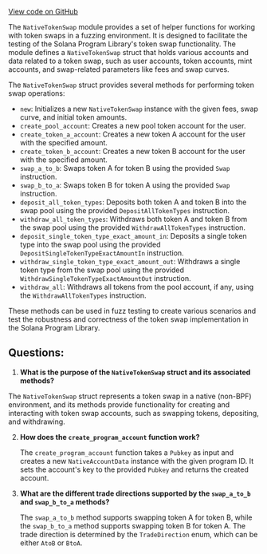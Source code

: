 [View code on GitHub](https://github.com/solana-labs/solana-program-library/token-swap/program/fuzz/src/native_token_swap.rs)

The `NativeTokenSwap` module provides a set of helper functions for working with token swaps in a fuzzing environment. It is designed to facilitate the testing of the Solana Program Library's token swap functionality. The module defines a `NativeTokenSwap` struct that holds various accounts and data related to a token swap, such as user accounts, token accounts, mint accounts, and swap-related parameters like fees and swap curves.

The `NativeTokenSwap` struct provides several methods for performing token swap operations:

- `new`: Initializes a new `NativeTokenSwap` instance with the given fees, swap curve, and initial token amounts.
- `create_pool_account`: Creates a new pool token account for the user.
- `create_token_a_account`: Creates a new token A account for the user with the specified amount.
- `create_token_b_account`: Creates a new token B account for the user with the specified amount.
- `swap_a_to_b`: Swaps token A for token B using the provided `Swap` instruction.
- `swap_b_to_a`: Swaps token B for token A using the provided `Swap` instruction.
- `deposit_all_token_types`: Deposits both token A and token B into the swap pool using the provided `DepositAllTokenTypes` instruction.
- `withdraw_all_token_types`: Withdraws both token A and token B from the swap pool using the provided `WithdrawAllTokenTypes` instruction.
- `deposit_single_token_type_exact_amount_in`: Deposits a single token type into the swap pool using the provided `DepositSingleTokenTypeExactAmountIn` instruction.
- `withdraw_single_token_type_exact_amount_out`: Withdraws a single token type from the swap pool using the provided `WithdrawSingleTokenTypeExactAmountOut` instruction.
- `withdraw_all`: Withdraws all tokens from the pool account, if any, using the `WithdrawAllTokenTypes` instruction.

These methods can be used in fuzz testing to create various scenarios and test the robustness and correctness of the token swap implementation in the Solana Program Library.
## Questions: 
 1. **What is the purpose of the `NativeTokenSwap` struct and its associated methods?**

   The `NativeTokenSwap` struct represents a token swap in a native (non-BPF) environment, and its methods provide functionality for creating and interacting with token swap accounts, such as swapping tokens, depositing, and withdrawing.

2. **How does the `create_program_account` function work?**

   The `create_program_account` function takes a `Pubkey` as input and creates a new `NativeAccountData` instance with the given program ID. It sets the account's key to the provided `Pubkey` and returns the created account.

3. **What are the different trade directions supported by the `swap_a_to_b` and `swap_b_to_a` methods?**

   The `swap_a_to_b` method supports swapping token A for token B, while the `swap_b_to_a` method supports swapping token B for token A. The trade direction is determined by the `TradeDirection` enum, which can be either `AtoB` or `BtoA`.